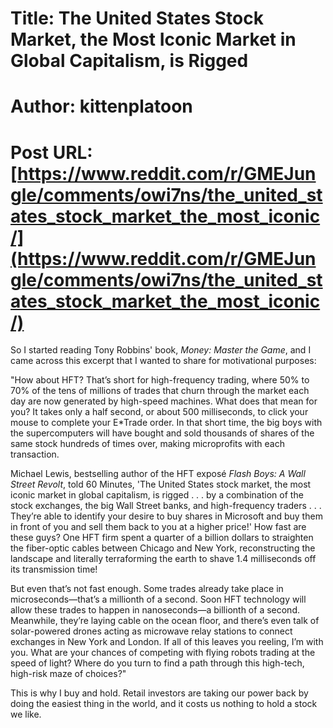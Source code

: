 # Title: The United States Stock Market, the Most Iconic Market in Global Capitalism, is Rigged
# Author: kittenplatoon
# Post URL: [https://www.reddit.com/r/GMEJungle/comments/owi7ns/the_united_states_stock_market_the_most_iconic/](https://www.reddit.com/r/GMEJungle/comments/owi7ns/the_united_states_stock_market_the_most_iconic/)


So I started reading Tony Robbins' book, *Money: Master the Game*, and I came across this excerpt that I wanted to share for motivational purposes:

"How about HFT? That’s short for high-frequency trading, where 50% to 70% of the tens of millions of trades that churn through the market each day are now generated by high-speed machines. What does that mean for you? It takes only a half second, or about 500 milliseconds, to click your mouse to complete your E*Trade order. In that short time, the big boys with the supercomputers will have bought and sold thousands of shares of the same stock hundreds of times over, making microprofits with each transaction.

Michael Lewis, bestselling author of the HFT exposé *Flash Boys: A Wall Street Revolt*, told 60 Minutes, 'The United States stock market, the most iconic market in global capitalism, is rigged . . . by a combination of the stock exchanges, the big Wall Street banks, and high-frequency traders . . . They’re able to identify your desire to buy shares in Microsoft and buy them in front of you and sell them back to you at a higher price!' How fast are these guys? One HFT firm spent a quarter of a billion dollars to straighten the fiber-optic cables between Chicago and New York, reconstructing the landscape and literally terraforming the earth to shave 1.4 milliseconds off its transmission time! 

But even that’s not fast enough. Some trades already take place in microseconds—that’s a millionth of a second. Soon HFT technology will allow these trades to happen in nanoseconds—a billionth of a second. Meanwhile, they’re laying cable on the ocean floor, and there’s even talk of solar-powered drones acting as microwave relay stations to connect exchanges in New York and London. If all of this leaves you reeling, I’m with you. What are your chances of competing with flying robots trading at the speed of light? Where do you turn to find a path through this high-tech, high-risk maze of choices?"

This is why I buy and hold. Retail investors are taking our power back by doing the easiest thing in the world, and it costs us nothing to hold a stock we like.
